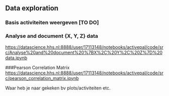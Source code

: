 ## Data exploration

### Basis activiteiten weergeven [TO DO]

### Analyse and document {X, Y, Z} data
https://datascience.hhs.nl:8888/user/17113148/notebooks/activepal/code/src/Analyse%20and%20document%20%7BX%2C%20Y%2C%20Z%7D%20data.ipynb

###Pearson Correlation Matrix
https://datascience.hhs.nl:8888/user/17113148/notebooks/activepal/code/src/pearson_correlation_matrix.ipynb


Waar heb je naar gekeken bv plots/activiteiten etc.